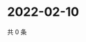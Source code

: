 # 2022-02-10

共 0 条

<!-- BEGIN WEIBO -->
<!-- 最后更新时间 Thu Feb 10 2022 23:11:47 GMT+0800 (China Standard Time) -->

<!-- END WEIBO -->
